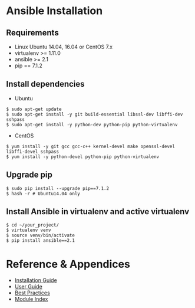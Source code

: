# Ansible Installation

## Requirements

- Linux Ubuntu 14.04, 16.04 or CentOS 7.x
- virtualenv >= 1.11.0
- ansible >= 2.1
- pip == 7.1.2


## Install dependencies

- Ubuntu
```
$ sudo apt-get update
$ sudo apt-get install -y git build-essential libssl-dev libffi-dev sshpass
$ sudo apt-get install -y python-dev python-pip python-virtualenv
```

- CentOS
```
$ yum install -y git gcc gcc-c++ kernel-devel make openssl-devel libffi-devel sshpass
$ yum install -y python-devel python-pip python-virtualenv
```


## Upgrade pip
```
$ sudo pip install --upgrade pip==7.1.2
$ hash -r # Ubuntu14.04 only
```


## Install Ansible in virtualenv and active virtualenv
```
$ cd ~/your_project/
$ virtualenv venv
$ source venv/bin/activate
$ pip install ansible==2.1
```


# Reference & Appendices

- [Installation Guide](https://docs.ansible.com/ansible/latest/installation_guide/intro_installation.html)
- [User Guide](https://docs.ansible.com/ansible/latest/user_guide/index.html)
- [Best Practices](https://docs.ansible.com/ansible/latest/user_guide/playbooks_best_practices.html)
- [Module Index](https://docs.ansible.com/ansible/latest/modules/modules_by_category.html)
